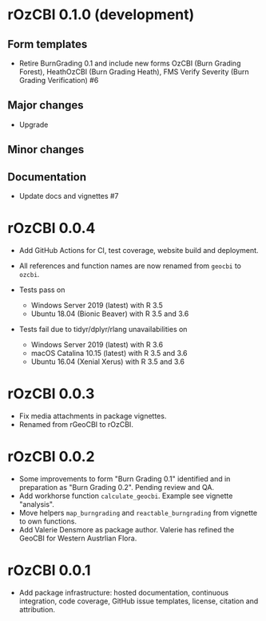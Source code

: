 # rOzCBI 0.1.0 (development)
## Form templates
* Retire BurnGrading 0.1 and include new forms OzCBI (Burn Grading Forest), 
  HeathOzCBI (Burn Grading Heath), FMS Verify Severity (Burn Grading 
  Verification) #6

## Major changes
* Upgrade 

## Minor changes

## Documentation
* Update docs and vignettes #7

# rOzCBI 0.0.4
* Add GitHub Actions for CI, test coverage, website build and deployment.
* All references and function names are now renamed from `geocbi` to `ozcbi`.
* Tests pass on 

  * Windows Server 2019 (latest) with R 3.5
  * Ubuntu 18.04 (Bionic Beaver) with R 3.5 and 3.6
* Tests fail due to tidyr/dplyr/rlang unavailabilities on

  * Windows Server 2019 (latest) with R 3.6
  * macOS Catalina 10.15 (latest) with R 3.5 and 3.6
  * Ubuntu 16.04 (Xenial Xerus) with R 3.5 and 3.6

# rOzCBI 0.0.3
* Fix media attachments in package vignettes.
* Renamed from rGeoCBI to rOzCBI.

# rOzCBI 0.0.2
* Some improvements to form "Burn Grading 0.1" identified and in preparation
  as "Burn Grading 0.2". Pending review and QA.
* Add workhorse function `calculate_geocbi`. Example see vignette "analysis".
* Move helpers `map_burngrading` and `reactable_burngrading` from vignette 
  to own functions.
* Add Valerie Densmore as package author. Valerie has refined the GeoCBI for
  Western Austrlian Flora.

# rOzCBI 0.0.1
* Add package infrastructure: hosted documentation, continuous integration,
  code coverage, GitHub issue templates, license, citation and attribution.
